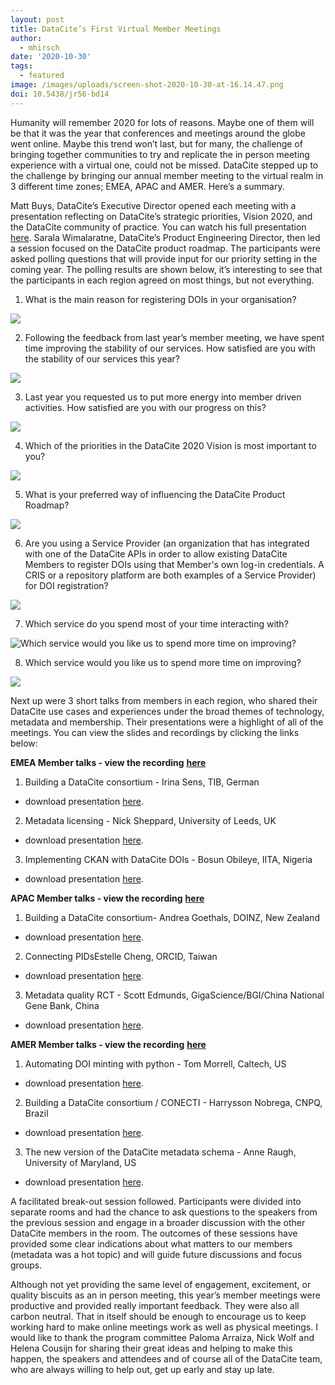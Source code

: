 ```yaml
---
layout: post
title: DataCite’s First Virtual Member Meetings
author:
  - mhirsch
date: '2020-10-30'
tags:
  - featured
image: /images/uploads/screen-shot-2020-10-30-at-16.14.47.png
doi: 10.5438/jr56-bd14
---
```

Humanity will remember 2020 for lots of reasons. Maybe one of them will be that it was the year that conferences and meetings around the globe went online. Maybe this trend won’t last, but for many, the challenge of bringing together communities to try and replicate the in person meeting experience with a virtual one, could not be missed. DataCite stepped up to the challenge by bringing our annual member meeting to the virtual realm in 3 different time zones; EMEA, APAC and AMER. Here’s a summary.

Matt Buys, DataCite’s Executive Director opened each meeting with a presentation reflecting on DataCite’s strategic priorities, Vision 2020, and the DataCite community of practice. You can watch his full presentation [here](https://www.youtube.com/watch?v=yO5rTEhBzN8&feature=youtu.be). Sarala Wimalaratne, DataCite’s Product Engineering Director, then led a session focused on the DataCite product roadmap. The participants were asked polling questions that will provide input for our priority setting in the coming year. The polling results are shown below, it’s interesting to see that the participants in each region agreed on most things, but not everything.

1. What is the main reason for registering DOIs in your organisation?

![](/images/uploads/q1.png)

2. Following the feedback from last year’s member meeting, we have spent time improving the stability of our services. How satisfied are you with the stability of our services this year?

![](/images/uploads/q2.png)

3. Last year you requested us to put more energy into member driven activities. How satisfied are you with our progress on this?

![](/images/uploads/q3.png)

4. Which of the priorities in the DataCite 2020 Vision is most important to you?

![](/images/uploads/q4.png)

5. What is your preferred way of influencing the DataCite Product Roadmap?

![](/images/uploads/q5.png)

6. Are you using a Service Provider (an organization that has integrated with one of the DataCite APIs in order to allow existing DataCite Members to register DOIs using that Member's own log-in credentials. A CRIS or a repository platform are both examples of a Service Provider) for DOI registration?

![](/images/uploads/q6.png)

7. Which service do you spend most of your time interacting with?

![](/images/uploads/q7.png "Which service would you like us to spend more time on improving?")

8. Which service would you like us to spend more time on improving?

![](/images/uploads/q8.png)

Next up were 3 short talks from members in each region, who shared their DataCite use cases and experiences under the broad themes of technology, metadata and membership. Their presentations were a highlight of all of the meetings. You can view the slides and recordings by clicking the links below:

**EMEA Member talks - view the recording** [**here**](https://www.youtube.com/watch?v=NvRVWA91Ibs&feature=youtu.be)

1. Building a DataCite consortium - Irina Sens, TIB, German

* download presentation [here](https://datacite.org/assets/Membermeeting2020_howtobuildaconsortium_TIB.pdf).

2. Metadata licensing - Nick Sheppard, University of Leeds, UK 

* download presentation [here](https://www.slideshare.net/MrNick/metadata-reuse-on-wikidata).

3. Implementing CKAN with DataCite DOIs - Bosun Obileye, IITA, Nigeria

* download presentation [here](https://datacite.org/assets/Implementing%20PID%20in%20CKAN%20with%20Datacite%20DOI_Oct2020.pdf).

**APAC Member talks - view the recording** [**here**](https://www.youtube.com/watch?v=ack8CMTTTPM&feature=youtu.be)

1. Building a DataCite consortium- Andrea Goethals, DOINZ, New Zealand

* download presentation [here](https://datacite.org/assets/DataCite-member-meeting-2020-Goethals.pptx).

2. Connecting PIDsEstelle Cheng, ORCID, Taiwan

* download presentation [here](https://datacite.org/assets/Connecting%20PIDs%20in%20Open%20Research%20Infrastructure_2020%20datcite_APAC.pdf).

3. Metadata quality RCT - Scott Edmunds, GigaScience/BGI/China National Gene Bank, China

* download presentation [here](https://www.slideshare.net/GigaScience/measuring-richness-a-rct-to-quantify-the-benefits-of-metadata-quality-scott-edmunds).

**AMER Member talks - view the recording** [**here**](https://www.youtube.com/watch?v=NK5Irh_In5M&feature=youtu.be)

1. Automating DOI minting with python - Tom Morrell, Caltech, US

* download presentation [here](https://doi.org/10.5281/zenodo.3724879).

2. Building a DataCite consortium / CONECTI - Harrysson Nobrega, CNPQ, Brazil

* download presentation [here](https://datacite.org/assets/membermeeting2020_conecti_brasil.pdf).

3. The new version of the DataCite metadata schema - Anne Raugh, University of Maryland, US

* download presentation [here](https://datacite.org/assets/membermeeting2020_Raugh-Schema.pptx).

A facilitated break-out session followed. Participants were divided into separate rooms and had the chance to ask questions to the speakers from the previous session and engage in a broader discussion with the other DataCite members in the room. The outcomes of these sessions have provided some clear indications about what matters to our members (metadata was a hot topic) and will guide future discussions and focus groups.

Although not yet providing the same level of engagement, excitement, or quality biscuits as an in person meeting, this year’s member meetings were productive and provided really important feedback. They were also all carbon neutral. That in itself should be enough to encourage us to keep working hard to make online meetings work as well as physical meetings. I would like to thank the program committee Paloma Arraiza, Nick Wolf and Helena Cousijn for sharing their great ideas and helping to make this happen, the speakers and attendees and of course all of the DataCite team, who are always willing to help out, get up early and stay up late.
